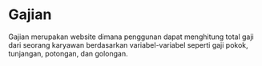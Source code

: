 # Gajian

Gajian merupakan website dimana penggunan dapat menghitung total gaji dari seorang karyawan berdasarkan variabel-variabel seperti gaji pokok, tunjangan, potongan, dan golongan.
